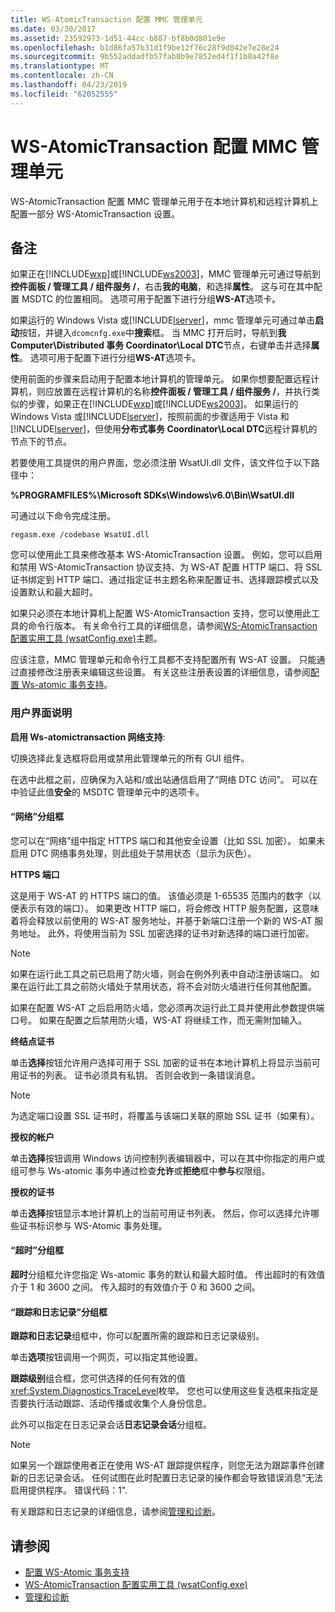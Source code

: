```yaml
---
title: WS-AtomicTransaction 配置 MMC 管理单元
ms.date: 03/30/2017
ms.assetid: 23592973-1d51-44cc-b887-bf8b0d801e9e
ms.openlocfilehash: b1d86fa57b31d1f9be12f76c28f9d042e7e28e24
ms.sourcegitcommit: 9b552addadfb57fab0b9e7852ed4f1f1b8a42f8e
ms.translationtype: MT
ms.contentlocale: zh-CN
ms.lasthandoff: 04/23/2019
ms.locfileid: "62052555"
---
```

# <a name="ws-atomictransaction-configuration-mmc-snap-in"></a>WS-AtomicTransaction 配置 MMC 管理单元
WS-AtomicTransaction 配置 MMC 管理单元用于在本地计算机和远程计算机上配置一部分 WS-AtomicTransaction 设置。  
  
## <a name="remarks"></a>备注  
 如果正在[!INCLUDE[wxp](../../../includes/wxp-md.md)]或[!INCLUDE[ws2003](../../../includes/ws2003-md.md)]，MMC 管理单元可通过导航到**控件面板 / 管理工具 / 组件服务 /**，右击**我的电脑**，和选择**属性**。 这与可在其中配置 MSDTC 的位置相同。 选项可用于配置下进行分组**WS-AT**选项卡。  
  
 如果运行的 Windows Vista 或[!INCLUDE[lserver](../../../includes/lserver-md.md)]，mmc 管理单元可通过单击**启动**按钮，并键入`dcomcnfg.exe`中**搜索**框。 当 MMC 打开后时，导航到**我 Computer\Distributed 事务 Coordinator\Local DTC**节点，右键单击并选择**属性**。 选项可用于配置下进行分组**WS-AT**选项卡。  
  
 使用前面的步骤来启动用于配置本地计算机的管理单元。 如果你想要配置远程计算机，则应放置在远程计算机的名称**控件面板 / 管理工具 / 组件服务 /**，并执行类似的步骤，如果正在[!INCLUDE[wxp](../../../includes/wxp-md.md)]或[!INCLUDE[ws2003](../../../includes/ws2003-md.md)]。 如果运行的 Windows Vista 或[!INCLUDE[lserver](../../../includes/lserver-md.md)]，按照前面的步骤适用于 Vista 和[!INCLUDE[lserver](../../../includes/lserver-md.md)]，但使用**分布式事务 Coordinator\Local DTC**远程计算机的节点下的节点。  
  
 若要使用工具提供的用户界面，您必须注册 WsatUI.dll 文件，该文件位于以下路径中：  
  
 **%PROGRAMFILES%\Microsoft SDKs\Windows\v6.0\Bin\WsatUI.dll**  
  
 可通过以下命令完成注册。  
  
```Output  
regasm.exe /codebase WsatUI.dll  
```  
  
 您可以使用此工具来修改基本 WS-AtomicTransaction 设置。 例如，您可以启用和禁用 WS-AtomicTransaction 协议支持、为 WS-AT 配置 HTTP 端口、将 SSL 证书绑定到 HTTP 端口、通过指定证书主题名称来配置证书、选择跟踪模式以及设置默认和最大超时。  
  
 如果只必须在本地计算机上配置 WS-AtomicTransaction 支持，您可以使用此工具的命令行版本。 有关命令行工具的详细信息，请参阅[WS-AtomicTransaction 配置实用工具 (wsatConfig.exe)](../../../docs/framework/wcf/ws-atomictransaction-configuration-utility-wsatconfig-exe.md)主题。  
  
 应该注意，MMC 管理单元和命令行工具都不支持配置所有 WS-AT 设置。 只能通过直接修改注册表来编辑这些设置。 有关这些注册表设置的详细信息，请参阅[配置 Ws-atomic 事务支持](../../../docs/framework/wcf/feature-details/configuring-ws-atomic-transaction-support.md)。  
  
### <a name="user-interface-description"></a>用户界面说明  
 **启用 Ws-atomictransaction 网络支持**:  
  
 切换选择此复选框将启用或禁用此管理单元的所有 GUI 组件。  
  
 在选中此框之前，应确保为入站和/或出站通信启用了“网络 DTC 访问”。 可以在中验证此值**安全**的 MSDTC 管理单元中的选项卡。  
  
#### <a name="network-group-box"></a>“网络”分组框  
 您可以在“网络”组中指定 HTTPS 端口和其他安全设置（比如 SSL 加密）。 如果未启用 DTC 网络事务处理，则此组处于禁用状态（显示为灰色）。  
  
 **HTTPS 端口**  
  
 这是用于 WS-AT 的 HTTPS 端口的值。 该值必须是 1-65535 范围内的数字（以便表示有效的端口）。 如果更改 HTTP 端口，将会修改 HTTP 服务配置，这意味着将会释放以前使用的 WS-AT 服务地址，并基于新端口注册一个新的 WS-AT 服务地址。 此外，将使用当前为 SSL 加密选择的证书对新选择的端口进行加密。  
  
> [!NOTE]
>  如果在运行此工具之前已启用了防火墙，则会在例外列表中自动注册该端口。 如果在运行此工具之前防火墙处于禁用状态，将不会对防火墙进行任何其他配置。  
  
 如果在配置 WS-AT 之后启用防火墙，您必须再次运行此工具并使用此参数提供端口号。 如果在配置之后禁用防火墙，WS-AT 将继续工作，而无需附加输入。  
  
 **终结点证书**  
  
 单击**选择**按钮允许用户选择可用于 SSL 加密的证书在本地计算机上将显示当前可用证书的列表。 证书必须具有私钥。 否则会收到一条错误消息。  
  
> [!NOTE]
>  为选定端口设置 SSL 证书时，将覆盖与该端口关联的原始 SSL 证书（如果有）。  
  
 **授权的帐户**  
  
 单击**选择**按钮调用 Windows 访问控制列表编辑器中，可以在其中你指定的用户或组可参与 Ws-atomic 事务中通过检查**允许**或**拒绝**框中**参与**权限组。  
  
 **授权的证书**  
  
 单击**选择**按钮显示本地计算机上的当前可用证书列表。 然后，你可以选择允许哪些证书标识参与 WS-Atomic 事务处理。  
  
#### <a name="timeout-group-box"></a>“超时”分组框  
 **超时**分组框允许您指定 Ws-atomic 事务的默认和最大超时值。 传出超时的有效值介于 1 和 3600 之间。 传入超时的有效值介于 0 和 3600 之间。  
  
#### <a name="tracing-and-logging-group-box"></a>“跟踪和日志记录”分组框  
 **跟踪和日志记录**组框中，你可以配置所需的跟踪和日志记录级别。  
  
 单击**选项**按钮调用一个网页，可以指定其他设置。  
  
 **跟踪级别**组合框，您可供选择的任何有效的值<xref:System.Diagnostics.TraceLevel>枚举。 您也可以使用这些复选框来指定是否要执行活动跟踪、活动传播或收集个人身份信息。  
  
 此外可以指定在日志记录会话**日志记录会话**分组框。  
  
> [!NOTE]
>  如果另一个跟踪使用者正在使用 WS-AT 跟踪提供程序，则您无法为跟踪事件创建新的日志记录会话。 任何试图在此时配置日志记录的操作都会导致错误消息“无法启用提供程序。 错误代码：1".  
  
 有关跟踪和日志记录的详细信息，请参阅[管理和诊断](../../../docs/framework/wcf/diagnostics/index.md)。  
  
## <a name="see-also"></a>请参阅

- [配置 WS-Atomic 事务支持](../../../docs/framework/wcf/feature-details/configuring-ws-atomic-transaction-support.md)
- [WS-AtomicTransaction 配置实用工具 (wsatConfig.exe)](../../../docs/framework/wcf/ws-atomictransaction-configuration-utility-wsatconfig-exe.md)
- [管理和诊断](../../../docs/framework/wcf/diagnostics/index.md)
